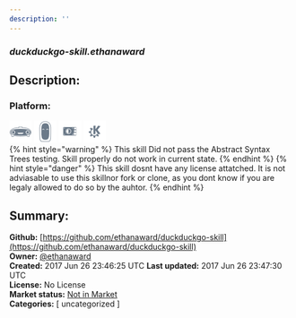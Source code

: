 ```yaml
---
description: ''
---
```


### _duckduckgo-skill.ethanaward_  
## Description:  
  
  
  
### Platform:  
 ![Mark I](../.gitbook/assets/mark-1-icon.png)  ![Mark II](../.gitbook/assets/mark-2-icon.png)  ![Picroft](../.gitbook/assets/picroft-icon.png)  ![plasmoid](../.gitbook/assets/kde.png)   
{% hint style="warning" %}
This skill Did not pass the Abstract Syntax Trees testing. Skill properly do not work in current state.
{% endhint %}
{% hint style="danger" %}
This skill dosnt have any license attatched. It is not adviasable to use this skillnor fork or clone, as you dont know if you are legaly allowed to do so by the auhtor.
{% endhint %}
  
## Summary:  
**Github:** [https://github.com/ethanaward/duckduckgo-skill](https://github.com/ethanaward/duckduckgo-skill)  
**Owner:** [@ethanaward](https://github.com/ethanaward)  
**Created:** 2017 Jun 26 23:46:25 UTC  **Last updated:** 2017 Jun 26 23:47:30 UTC  
**License:** No License  
**Market status:** [Not in Market](https://market.mycroft.ai/skill/)  
**Categories:** [ uncategorized ]   

